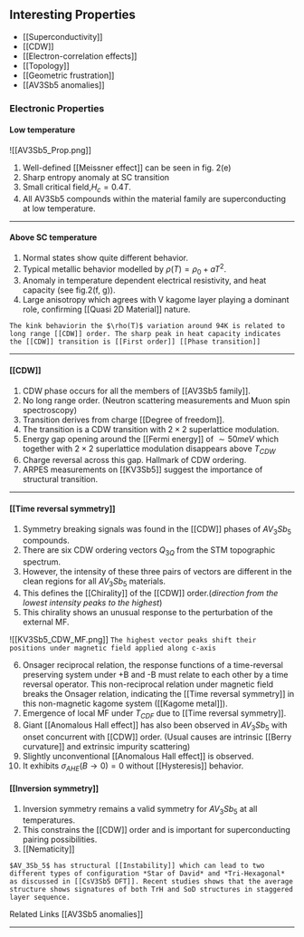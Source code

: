 ## Interesting Properties
- [[Superconductivity]] 
- [[CDW]]
- [[Electron-correlation effects]] 
- [[Topology]]
- [[Geometric frustration]]
- [[AV3Sb5 anomalies]]

### Electronic Properties
#### Low temperature
 
![[AV3Sb5_Prop.png]]

1. Well-defined [[Meissner effect]] can be seen in fig. 2(e)
2. Sharp entropy anomaly at SC transition
3. Small critical field,$H_c = 0.4T$.
4. All AV3Sb5 compounds within the material family are superconducting at low temperature.
----

#### Above SC temperature
1. Normal states show quite different behavior. 
2. Typical metallic behavior modelled by $\rho(T)=\rho_0 +aT^2$.
3. Anomaly in temperature dependent electrical resistivity, and heat capacity (see fig.2(f, g)). 
4. Large anisotropy which agrees with V kagome layer playing a dominant role, confirming [[Quasi 2D Material]] nature.  
```ad-important
The kink behaviorin the $\rho(T)$ variation around 94K is related to long range [[CDW]] order. The sharp peak in heat capacity indicates the [[CDW]] transition is [[First order]] [[Phase transition]]
```
---
#### [[CDW]] 
1. CDW phase occurs for all the members of [[AV3Sb5 family]].
2. No long range order. (Neutron scattering measurements and Muon spin spectroscopy)
3. Transition derives from charge [[Degree of freedom]]. 
4. The transition is a CDW transition with $2 \times 2$ superlattice modulation.
5. Energy gap opening around the [[Fermi energy]] of $\sim 50 meV$ which together with $2\times 2$ superlattice modulation disappears above $T_{CDW}$
6. Charge reversal across this gap. Hallmark of CDW ordering. 
7. ARPES measurements on [[KV3Sb5]] suggest the importance of structural transition.
----

####  [[Time reversal symmetry]]
  
1. Symmetry breaking signals was found in the [[CDW]] phases of $AV_3Sb_5$ compounds. 
2. There are six CDW ordering vectors $Q_{3Q}$ from the STM topographic spectrum.
3.  However, the intensity of these three pairs of vectors are different in the clean regions for all $AV_3Sb_5$ materials.
4. This defines the [[Chirality]] of the [[CDW]] order.(*direction from the lowest intensity peaks to the highest*)
5. This chirality shows an unusual response to the perturbation of the external MF.

![[KV3Sb5_CDW_MF.png]]
`The highest vector peaks shift their positions under magnetic field applied along c-axis`

6. Onsager reciprocal relation, the response functions of a time-reversal preserving system under +B and -B must relate to each other by a time reversal operator. This non-reciprocal relation under magnetic field breaks the Onsager relation, indicating the [[Time reversal symmetry]] in this non-magnetic kagome system ([[Kagome metal]]).
7.  Emergence of local MF under $T_{CDF}$ due to [[Time reversal symmetry]].
8. Giant [[Anomalous Hall effect]] has also been observed in $AV_3Sb_5$ with onset concurrent with [[CDW]] order. (Usual causes are intrinsic [[Berry curvature]] and extrinsic impurity scattering)
9. Slightly unconventional [[Anomalous Hall effect]] is observed. 
10. It exhibits $\sigma_{AHE}(B\rightarrow 0) = 0$ without [[Hysteresis]] behavior.

#### [[Inversion symmetry]]
1. Inversion symmetry remains a valid symmetry for $AV_3Sb_5$ at all temperatures.
2. This constrains the [[CDW]] order and is important for superconducting pairing possibilities.
3. [[Nematicity]]

```ad-important
$AV_3Sb_5$ has structural [[Instability]] which can lead to two different types of configuration *Star of David* and *Tri-Hexagonal* as discussed in [[CsV3Sb5 DFT]]. Recent studies shows that the average structure shows signatures of both TrH and SoD structures in staggered layer sequence. 
```

Related Links
[[AV3Sb5 anomalies]]

---
